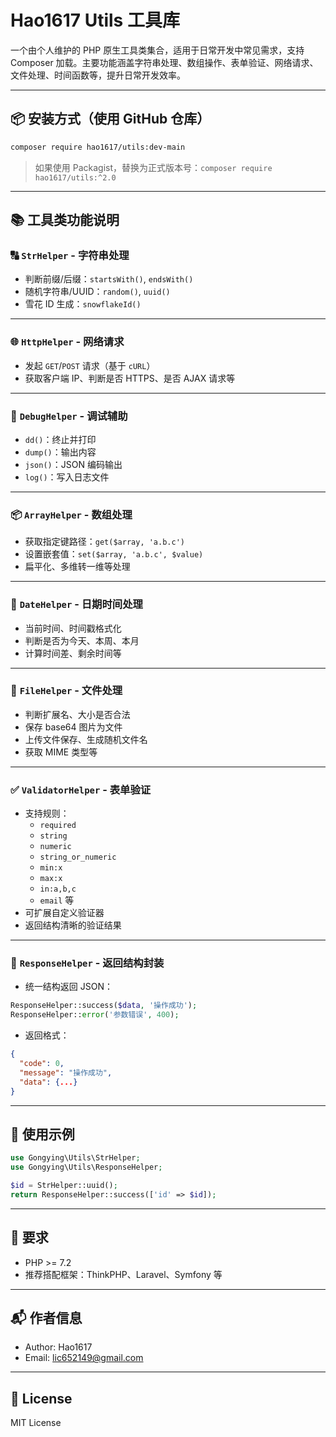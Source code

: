 # Hao1617 Utils 工具库

一个由个人维护的 PHP 原生工具类集合，适用于日常开发中常见需求，支持 Composer 加载。主要功能涵盖字符串处理、数组操作、表单验证、网络请求、文件处理、时间函数等，提升日常开发效率。

---

## 📦 安装方式（使用 GitHub 仓库）

```bash
composer require hao1617/utils:dev-main
```

> 如果使用 Packagist，替换为正式版本号：`composer require hao1617/utils:^2.0`

---

## 📚 工具类功能说明

### 🔠 `StrHelper` - 字符串处理

- 判断前缀/后缀：`startsWith()`, `endsWith()`
- 随机字符串/UUID：`random()`, `uuid()`
- 雪花 ID 生成：`snowflakeId()`

---

### 🌐 `HttpHelper` - 网络请求

- 发起 `GET`/`POST` 请求（基于 `cURL`）
- 获取客户端 IP、判断是否 HTTPS、是否 AJAX 请求等

---

### 🐞 `DebugHelper` - 调试辅助

- `dd()`：终止并打印
- `dump()`：输出内容
- `json()`：JSON 编码输出
- `log()`：写入日志文件

---

### 📦 `ArrayHelper` - 数组处理

- 获取指定键路径：`get($array, 'a.b.c')`
- 设置嵌套值：`set($array, 'a.b.c', $value)`
- 扁平化、多维转一维等处理

---

### 📆 `DateHelper` - 日期时间处理

- 当前时间、时间戳格式化
- 判断是否为今天、本周、本月
- 计算时间差、剩余时间等

---

### 📁 `FileHelper` - 文件处理

- 判断扩展名、大小是否合法
- 保存 base64 图片为文件
- 上传文件保存、生成随机文件名
- 获取 MIME 类型等

---

### ✅ `ValidatorHelper` - 表单验证

- 支持规则：
  - `required`
  - `string`
  - `numeric`
  - `string_or_numeric`
  - `min:x`
  - `max:x`
  - `in:a,b,c`
  - `email` 等
- 可扩展自定义验证器
- 返回结构清晰的验证结果

---

### 📡 `ResponseHelper` - 返回结构封装

- 统一结构返回 JSON：

```php
ResponseHelper::success($data, '操作成功');
ResponseHelper::error('参数错误', 400);
```

- 返回格式：

```json
{
  "code": 0,
  "message": "操作成功",
  "data": {...}
}
```

---

## 🧩 使用示例

```php
use Gongying\Utils\StrHelper;
use Gongying\Utils\ResponseHelper;

$id = StrHelper::uuid();
return ResponseHelper::success(['id' => $id]);
```

---

## 🔧 要求

- PHP >= 7.2
- 推荐搭配框架：ThinkPHP、Laravel、Symfony 等

---

## 📬 作者信息

- Author: Hao1617  
- Email: lic652149@gmail.com  

---

## 📝 License

MIT License